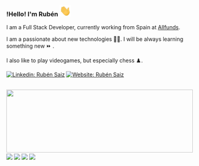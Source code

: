 ### !Hello! I'm Rubén <img src="https://raw.githubusercontent.com/ABSphreak/ABSphreak/master/gifs/Hi.gif" width="30px">
I am a Full Stack Developer, currently working from Spain at <a href="https://allfunds.com/">Allfunds</a>.

I am a passionate about new technologies 👨‍💻. I will be always learning something new ⏩ .

I also like to play videogames, but especially chess ♟️.

[![Linkedin: Rubén Saiz](https://img.shields.io/badge/-Rubén%20Saiz-blue?style=for-the-badge&logo=Linkedin&logoColor=white&link=https://www.linkedin.com/in/rub%C3%A9n-saiz-serrano-08b470177/)](https://www.linkedin.com/in/rub%C3%A9n-saiz-serrano-08b470177/)
[![Website: Rubén Saiz](https://img.shields.io/badge/-Personal%20Website-blue?style=for-the-badge&color=22487B&link=https://miyazje.github.io/)](https://miyazje.github.io/)

<br />
<img width="490" height="165" src="https://github-readme-stats.vercel.app/api?username=MiYazJE&show_icons=true&theme=radical"/>
</br>
<img src="http://views.whatilearened.today/views/github/MiYazJE/views.svg"/>
<a href="https://github.com/MiYazJE/"><img src="https://img.shields.io/github/followers/MrStanDu33?color=%234CC61E&label=GitHub%20Followers%20%3A"/></a>
<img src="https://img.shields.io/badge/Front End-React.js-42b883"/>
<img src="https://img.shields.io/badge/Back End-Nodejs-f55247"/>


